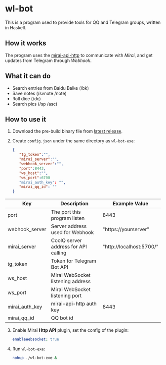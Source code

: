 # wl-bot

This is a program used to provide tools for QQ and Telegram groups, written in Haskell.

## How it works

The program uses the [mirai-api-http](https://github.com/mamoe/mirai-api-http) to communicate with _Mirai_, and get updates from Telegram through _Webhook_.

## What it can do

- Search entries from Baidu Baike (/bk)
- Save notes (/svnote /note)
- Roll dice (/dc)
- Search pics (/sp /asc)

## How to use it

1. Download the pre-build binary file from [latest release](https://github.com/Nutr1t07/wl-bot/releases/latest).

2. Create `config.json` under the same directory as `wl-bot-exe`:

   ```json
   {
      "tg_token":"",
      "mirai_server":"",
      "webhook_server":"",
      "port":8443,
      "ws_host":"",
      "ws_port":6700
      "mirai_auth_key": "",
      "mirai_qq_id": ""
   }
   ```

| Key                 | Description                          | Example Value            |
|---------------------|--------------------------------------|--------------------------|
| port                | The port this program listen         | 8443                     |
| webhook\_server     | Server address used for Webhook      | "https://yourserver"     |
| mirai\_server       | CoolQ server address for API calling | "http://localhost:5700/" |
| tg\_token           | Token for Telegram Bot API           |                          |
| ws\_host            | Mirai WebSocket listening address    |                          |
| ws\_port            | Mirai WebSocket listening port       |                          |
| mirai\_auth\_key    | mirai-api-http auth key              | 8443                     |
| mirai\_qq\_id       | QQ bot id                            |                          |


3. Enable Mirai **Http API** plugin, set the config of the plugin:

   ```yaml
   enableWebsocket: true
   ```

4. Run `wl-bot-exe`:

   ```bash
   nohup ./wl-bot-exe &
   ```
